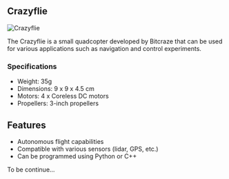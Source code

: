 ## Crazyflie


![Crazyflie](../assets/videos/crazyflie/video1.gif)

The Crazyflie is a small quadcopter developed by Bitcraze that can be used for various applications such as navigation and control experiments.
### Specifications
- Weight: 35g
- Dimensions: 9 x 9 x 4.5 cm
- Motors: 4 x Coreless DC motors
- Propellers: 3-inch propellers

## Features
- Autonomous flight capabilities
- Compatible with various sensors (lidar, GPS, etc.)
- Can be programmed using Python or C++

To be continue...